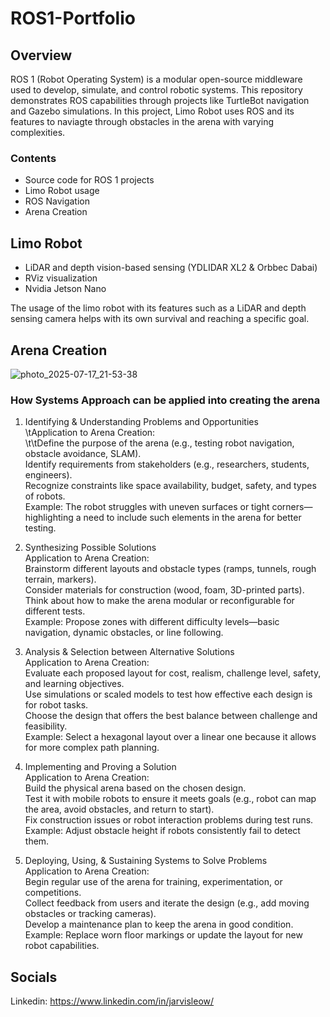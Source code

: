 # ROS1-Portfolio


## Overview

ROS 1 (Robot Operating System) is a modular open-source middleware used to develop, simulate, and control robotic systems. This repository demonstrates ROS capabilities through projects like TurtleBot navigation and Gazebo simulations. In this project, Limo Robot uses ROS and its features to naviagte through obstacles in the arena with varying complexities.

### Contents

- Source code for ROS 1 projects
- Limo Robot usage
- ROS Navigation
- Arena Creation

## Limo Robot

- LiDAR and depth vision-based sensing (YDLIDAR XL2 & Orbbec Dabai)
- RViz visualization
- Nvidia Jetson Nano

The usage of the limo robot with its features such as a LiDAR and depth sensing camera helps with its own survival and reaching a specific goal.

## Arena Creation

![photo_2025-07-17_21-53-38](https://github.com/user-attachments/assets/6cbf3fc7-dd59-4011-8611-28bc11c26d71)

### How Systems Approach can be applied into creating the arena
1. Identifying & Understanding Problems and Opportunities<br>
    \tApplication to Arena Creation:<br>
        \t\tDefine the purpose of the arena (e.g., testing robot navigation, obstacle avoidance, SLAM).<br>
        <t>Identify requirements from stakeholders (e.g., researchers, students, engineers).<br>
        <t>Recognize constraints like space availability, budget, safety, and types of robots.<br>
        <t>Example: The robot struggles with uneven surfaces or tight corners—highlighting a need to include such elements in the arena for better testing.<br>

2. Synthesizing Possible Solutions<br>
    <t>Application to Arena Creation:<br>
        <t>Brainstorm different layouts and obstacle types (ramps, tunnels, rough terrain, markers).<br>
        <t>Consider materials for construction (wood, foam, 3D-printed parts).<br>
        <t>Think about how to make the arena modular or reconfigurable for different tests.<br>
        <t>Example: Propose zones with different difficulty levels—basic navigation, dynamic obstacles, or line following.<br>

3. Analysis & Selection between Alternative Solutions<br>
    <t>Application to Arena Creation:<br>
        <t>Evaluate each proposed layout for cost, realism, challenge level, safety, and learning objectives.<br>
        <t>Use simulations or scaled models to test how effective each design is for robot tasks.<br>
        <t>Choose the design that offers the best balance between challenge and feasibility.<br>
        <t>Example: Select a hexagonal layout over a linear one because it allows for more complex path planning.<br>

4. Implementing and Proving a Solution<br>
    <t>Application to Arena Creation:<br>
        <t>Build the physical arena based on the chosen design.<br>
        <t>Test it with mobile robots to ensure it meets goals (e.g., robot can map the area, avoid obstacles, and return to start).<br>
        <t>Fix construction issues or robot interaction problems during test runs.<br>
        <t>Example: Adjust obstacle height if robots consistently fail to detect them.<br>

5. Deploying, Using, & Sustaining Systems to Solve Problems<br>
    <t>Application to Arena Creation:<br>
        <t>Begin regular use of the arena for training, experimentation, or competitions.<br>
        <t>Collect feedback from users and iterate the design (e.g., add moving obstacles or tracking cameras).<br>
        <t>Develop a maintenance plan to keep the arena in good condition.<br>
        <t>Example: Replace worn floor markings or update the layout for new robot capabilities.<br>


## Socials

Linkedin: https://www.linkedin.com/in/jarvisleow/
